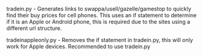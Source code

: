 tradein.py - Generates links to swappa/usell/gazelle/gamestop to quickly find their buy prices for cell phones. This uses an      if statement to determine if it is an Apple or Android phone, this is required due to the sites using a different url structure.

tradeinappleonly.py - Removes the if statement in tradein.py, this will only work for Apple devices. Recommended to use tradein.py
